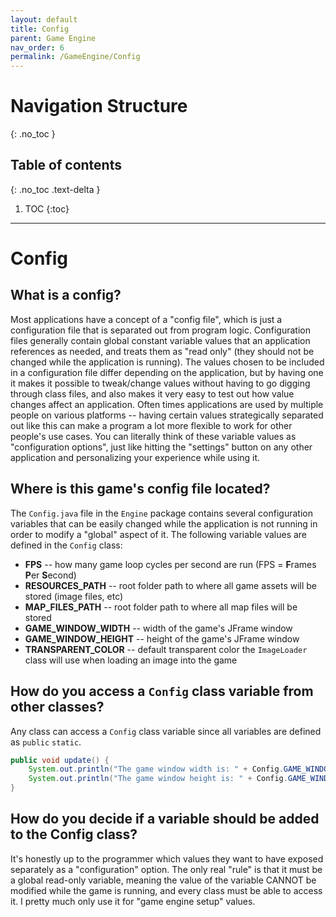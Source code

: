 ```yaml
---
layout: default
title: Config
parent: Game Engine
nav_order: 6
permalink: /GameEngine/Config
---
```


# Navigation Structure
{: .no_toc }

## Table of contents
{: .no_toc .text-delta }

1. TOC
{:toc}

---

# Config

## What is a config?

Most applications have a concept of a "config file", which is just a configuration file that is separated out from program logic.
Configuration files generally contain global constant variable values that an application references as needed, and treats them as "read only"
(they should not be changed while the application is running). The values chosen to be included in a configuration file differ depending on the application,
but by having one it makes it possible to tweak/change values without having to go digging through class files, and also makes it very easy
to test out how value changes affect an application. Often times applications are used by multiple people on various platforms -- having
certain values strategically separated out like this can make a program a lot more flexible to work for other people's use cases. You can
literally think of these variable values as "configuration options", just like hitting the "settings" button on any other application and personalizing
your experience while using it.

## Where is this game's config file located?

The `Config.java` file in the `Engine` package contains several configuration variables that can be easily changed while
the application is not running in order to modify a "global" aspect of it. The following variable values are defined in the `Config` class:

- **FPS** -- how many game loop cycles per second are run (FPS = **F**rames **P**er **S**econd)
- **RESOURCES_PATH** -- root folder path to where all game assets will be stored (image files, etc)
- **MAP_FILES_PATH** -- root folder path to where all map files will be stored
- **GAME_WINDOW_WIDTH** -- width of the game's JFrame window
- **GAME_WINDOW_HEIGHT** -- height of the game's JFrame window
- **TRANSPARENT_COLOR** -- default transparent color the `ImageLoader` class will use when loading an image into the game

## How do you access a `Config` class variable from other classes?

Any class can access a `Config` class variable since all variables are defined as `public` `static`.

```java
public void update() {
    System.out.println("The game window width is: " + Config.GAME_WINDOW_WIDTH);
    System.out.println("The game window height is: " + Config.GAME_WINDOW_HEIGHT);
}
```

## How do you decide if a variable should be added to the Config class?

It's honestly up to the programmer which values they want to have exposed separately as a "configuration" option. The only
real "rule" is that it must be a global read-only variable, meaning the value of the variable CANNOT be modified while the game is running,
and every class must be able to access it. I pretty much only use it for "game engine setup" values.